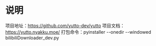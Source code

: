 # 说明
项目地址：https://github.com/yutto-dev/yutto
项目文档：https://yutto.nyakku.moe/
打包命令：pyinstaller --onedir --windowed bilibiliDownloader_dev.py 